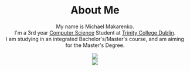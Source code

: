<h1 align=center>About Me</h1>

<p align=center>My name is Michael Makarenko.<br>
I'm a 3rd year <a href="https://www.tcd.ie/courses/undergraduate/courses/computer-science">Computer Science</a> Student at <a href=https://www.tcd.ie>Trinity College Dublin</a>.<br>
I am studying in an integrated Bachelor's/Master's course, and am aiming for the Master's Degree.</p>

<div align="center">
<img src="https://github-readme-stats.vercel.app/api?username=Zugidor&show_icons=true&theme=algolia&line_height=27.5"/>
</div>

<div align="center">
<a href="https://www.tcd.ie/courses/undergraduate/courses/computer-science">
<img src="https://img.shields.io/badge/M.C.S.%20Computer%20Science-TCD%202019--2024-brightgreen"/>
</a>
</div>
